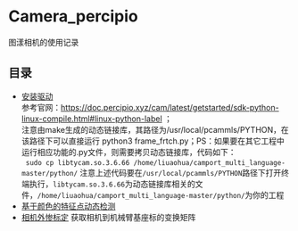 # Camera_percipio
图漾相机的使用记录
## 目录
- [安装驱动](#安装驱动) <br>
参考官网：https://doc.percipio.xyz/cam/latest/getstarted/sdk-python-linux-compile.html#linux-python-label ；<br>
注意由make生成的动态链接库，其路径为/usr/local/pcammls/PYTHON，在该路径下可以直接运行 python3 frame_frtch.py；PS：如果要在其它工程中运行相应功能的.py文件，则需要拷贝动态链接库，代码如下：<br>
`` sudo cp libtycam.so.3.6.66 /home/liuaohua/camport_multi_language-master/python/``
注意上述代码要在``/usr/local/pcammls/PYTHON``路径下打开终端执行，``libtycam.so.3.6.66``为动态链接库相关的文件，``/home/liuaohua/camport_multi_language-master/python/``为你的工程
- [基于颜色的特征点动态检测](#基于颜色的特征点动态检测)
- [相机外惨标定](#相机外惨标定)
获取相机到机械臂基座标的变换矩阵
